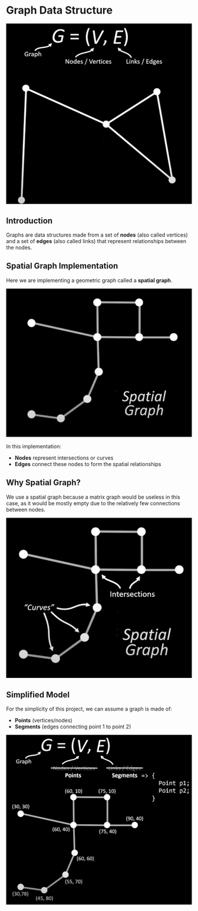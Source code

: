# Graph Data Structure

![Spatial Graph Overview](./spatial-graph-overview.png)

## Introduction

Graphs are data structures made from a set of **nodes** (also called vertices) and a set of **edges** (also called links) that represent relationships between the nodes.

## Spatial Graph Implementation

Here we are implementing a geometric graph called a **spatial graph**.

![Spatial Graph with Intersections and Curves](./spatial-graph-intersections.png)

In this implementation:

- **Nodes** represent intersections or curves
- **Edges** connect these nodes to form the spatial relationships

## Why Spatial Graph?

We use a spatial graph because a matrix graph would be useless in this case, as it would be mostly empty due to the relatively few connections between nodes.

![Graph Theory Notation](./graph-theory-notation.png)

## Simplified Model

For the simplicity of this project, we can assume a graph is made of:

- **Points** (vertices/nodes)
- **Segments** (edges connecting point 1 to point 2)

![Graph Components Example](./graph-components-example.png)
